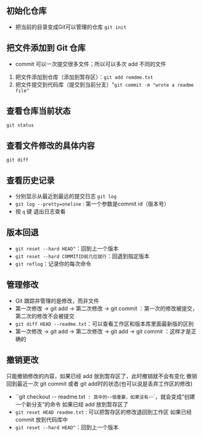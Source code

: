 ## 初始化仓库
- 把当前的目录变成Git可以管理的仓库
`git init`

## 把文件添加到 Git 仓库
- commit 可以一次提交很多文件；所以可以多次 add 不同的文件
1. 把文件添加到仓库（添加到暂存区）：`git add remdme.txt`
2. 把文件提交到代码库（提交到当前分支）"`git commit -m "wrote a readme file"` 

## 查看仓库当前状态
`git status`

## 查看文件修改的具体内容
`git diff`

## 查看历史记录
- 分别显示从最近到最远的提交日志
`git log`
- `git log --pretty=oneline` : 第一个参数是commit id（版本号）
- 按 `q` 键 退出日志查看

## 版本回退
- `git reset --hard HEAD^`：回到上一个版本
- `git reset --hard COMMITID前几位就行`：回退到指定版本 
- `git reflog`：记录你的每次命令

## 管理修改
- Git 跟踪并管理的是修改，而非文件
- 第一次修改 -> git add -> 第二次修改 -> git commit ：第一次的修改被提交，第二次的修改不会被提交
- `git diff HEAD --readme.txt`：可以查看工作区和版本库里面最新版的区别
- 第一次修改 -> git add -> 第二次修改 -> git add -> git commit ：这样才是正确的

## 撤销更改 
只能撤销修改的内容，如果已经 add 放到暂存区了，此时撤销就不会有变化
撤销回到最近一次 git commit 或者 git add时的状态(也可以说是丢弃工作区的修改)
- ``git checkout -- readme.txt` : 其中的`--`很重要，如果没有`--`，就会变成“创建一个新分支”的命令
如果已经 add 放到暂存区了
- `git reset HEAD readme.txt` : 可以把暂存区的修改退回到工作区
如果已经 commit 放到代码库中
- `git reset --hard HEAD^`：回到上一个版本